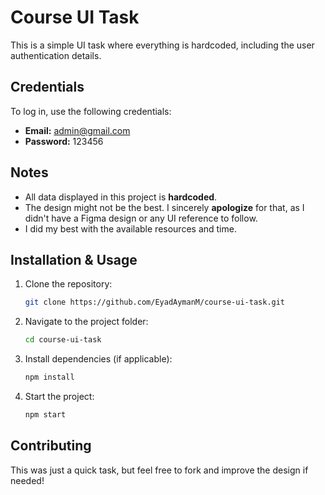 # Course UI Task

This is a simple UI task where everything is hardcoded, including the user authentication details.

## Credentials
To log in, use the following credentials:
- **Email:** admin@gmail.com
- **Password:** 123456

## Notes
- All data displayed in this project is **hardcoded**.
- The design might not be the best. I sincerely **apologize** for that, as I didn't have a Figma design or any UI reference to follow.
- I did my best with the available resources and time.

## Installation & Usage
1. Clone the repository:
   ```bash
   git clone https://github.com/EyadAymanM/course-ui-task.git
   ```
2. Navigate to the project folder:
   ```bash
   cd course-ui-task
   ```
3. Install dependencies (if applicable):
   ```bash
   npm install
   ```
4. Start the project:
   ```bash
   npm start
   ```

## Contributing
This was just a quick task, but feel free to fork and improve the design if needed!

